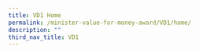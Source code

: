 ```yaml
---
title: VD1 Home
permalink: /minister-value-for-money-award/VD1/home/
description: ""
third_nav_title: VD1
---
```

